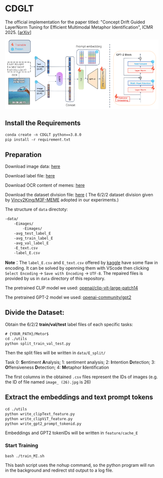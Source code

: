# CDGLT

The official implementation for the paper titled: "Concept Drift Guided LayerNorm Tuning for Efficient Multimodal Metaphor Identification", ICMR 2025. [[arXiv](https://arxiv.org/abs/2505.11237#)]

![Cover](./cover.png)

## Install the Requirements

```
conda create -n CDGLT python==3.8.0
pip install -r requirement.txt
```

## Preparation

Download image data: [here](https://www.kaggle.com/datasets/liaolianfoka/met-meme?resource=download-directory&select=Eimages)

Download label file: [here](https://www.kaggle.com/datasets/liaolianfoka/met-meme?resource=download-directory&select=label_E.csv)

Download OCR content of memes: [here](https://www.kaggle.com/datasets/liaolianfoka/met-meme?resource=download-directory&select=E_text.csv)

Download the dataset division file: [here](https://pan.baidu.com/s/16ZAM8gDYZKZut1sDKgJGJA?pwd=33p3) (
The 6/2/2 dataset division given by [Vincy2King/M3F-MEME](https://github.com/Vincy2King/M3F-MEME) adopted in our experiments.)

The structure of `data` directoty:

```
-data/
    -Eimages/
        -Eimages/
    -avg_test_label_E
    -avg_train_label_E
    -avg_val_label_E
    -E_text.csv
    -label_E.csv
```

**Note**：The `label_E.csv` and `E_text.csv` offered by [kaggle](https://www.kaggle.com/datasets/liaolianfoka/met-meme?resource=download-directory&select=E_text.csv) have some flaw in encoding. It can be solved by openning them with VScode then clicking `Select Encoding` -> `Save with Encoding` -> `UTF-8`. The repaired files is provided by us in `data` directory of this repository.

The pretrained CLIP model we used: [openai/clip-vit-large-patch14](https://huggingface.co/openai/clip-vit-large-patch14)

The pretrained GPT-2 model we used: [openai-community/gpt2](https://huggingface.co/openai-community/gpt2)

## Divide the Dataset:

Obtain the 6/2/2 **train/val/test** label files of each specific tasks:

```
# {YOUR_PATH}/Metor$
cd ./utils
python split_train_val_test.py
```

Then the split files will be written in `data/E_split/`

Task 0: **S**entiment **A**nalysis; 1: sentiment analysis; 2: **I**ntention **D**etection; 3: **O**ffensiveness **D**etection; 4: **M**etaphor **I**dentification

The first columns in the obtained `.csv` files represent the IDs of images (e.g. the ID of file named `image_ (26).jpg` is 26)

## Extract the embeddings and text prompt tokens

```
cd ./utils
python write_clipText_feature.py
python write_clipViT_feature.py
python write_gpt2_prompt_tokenid.py
```

Embeddings and GPT2 tokenIDs will be written in `feature/cache_E`

### Start Training

```
bash ./train_MI.sh
```

This bash script uses the nohup command, so the python program will run in the background and redirect std output to a log file.

